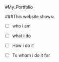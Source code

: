 #My_Portfolio

###This website shows: 
- [ ] who i am
- [ ] what i do
- [ ] How i do it 
- [ ] To whom i do it for 


